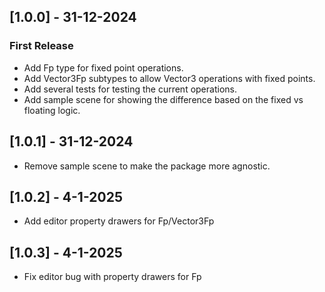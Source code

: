 ## [1.0.0] - 31-12-2024 
### First Release
- Add Fp type for fixed point operations.
- Add Vector3Fp subtypes to allow Vector3 operations with fixed points.
- Add several tests for testing the current operations.
- Add sample scene for showing the difference based on the fixed vs floating logic.  

## [1.0.1] - 31-12-2024 
- Remove sample scene to make the package more agnostic.

## [1.0.2] - 4-1-2025
- Add editor property drawers for Fp/Vector3Fp

## [1.0.3] - 4-1-2025
- Fix editor bug with property drawers for Fp